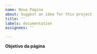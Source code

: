 ```yaml
---
name: Nova Pagina
about: Suggest an idea for this project
title: ''
labels: documentation
assignees: ''

---
```


**Objetivo da página**
